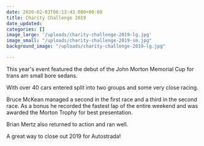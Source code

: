 ```yaml
---
date: 2020-02-03T06:13:43.000+00:00
title: Charity Challenge 2019
date_updated: 
categories: []
image_large: '/uploads/charity-challenge-2019-lg.jpg'
image_small: "/uploads/charity-challenge-2019-sm.jpg"
background_image: "/uploads/charity-challenge-2019-lg.jpg"

---
```

This year's event featured the debut of the John Morton Memorial Cup for trans am small bore sedans.

With over 40 cars entered split into two groups and some very close racing.

Bruce McKean managed a second in the first race and a third in the second race. As a bonus he recorded the fastest lap of the entire weekend and was awarded the Morton Trophy for best presentation.

Brian Mertz also returned to action and ran well.

A great way to close out 2019 for Autostrada!